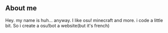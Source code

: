 ## About me
Hey. my name is huh... anyway. I like osu! minecraft and more. i code a little bit. So i create a osu!bot a website(but it's french)
<!---
Bibou1494/Bibou1494 is a ✨ special ✨ repository because its `README.md` (this file) appears on your GitHub profile.
You can click the Preview link to take a look at your changes.
--->
